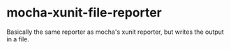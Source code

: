 mocha-xunit-file-reporter
=========================

Basically the same reporter as mocha's xunit reporter, but writes the output in a file.